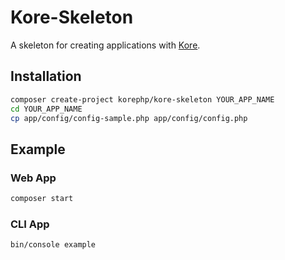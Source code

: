 # Kore-Skeleton
A skeleton for creating applications with [Kore](https://github.com/KantoWatanabe/Kore).

## Installation
```bash
composer create-project korephp/kore-skeleton YOUR_APP_NAME
cd YOUR_APP_NAME
cp app/config/config-sample.php app/config/config.php
```

## Example

### Web App
```bash
composer start
```

### CLI App
```bash
bin/console example
```
